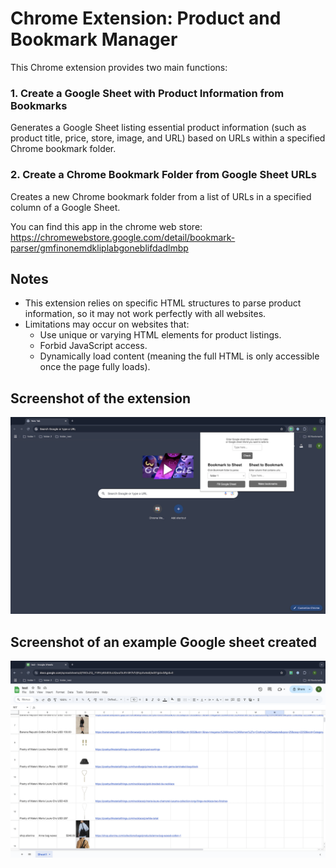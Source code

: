 # Chrome Extension: Product and Bookmark Manager

This Chrome extension provides two main functions:

### 1. Create a Google Sheet with Product Information from Bookmarks

Generates a Google Sheet listing essential product information (such as product title, price, store, image, and URL) based on URLs within a specified Chrome bookmark folder.

### 2. Create a Chrome Bookmark Folder from Google Sheet URLs

Creates a new Chrome bookmark folder from a list of URLs in a specified column of a Google Sheet.

You can find this app in the chrome web store:
https://chromewebstore.google.com/detail/bookmark-parser/gmfinonemdkliplabgoneblifdadlmbp

## Notes

- This extension relies on specific HTML structures to parse product information, so it may not work perfectly with all websites.
- Limitations may occur on websites that:
  - Use unique or varying HTML elements for product listings.
  - Forbid JavaScript access.
  - Dynamically load content (meaning the full HTML is only accessible once the page fully loads).
 
## Screenshot of the extension

![screenshot of the extension](https://github.com/younahjeon/bookmarkstoSheets/blob/main/bookmarktoSheet_screenshot.png)

## Screenshot of an example Google sheet created

![screenshot of the example googlesheet](https://github.com/younahjeon/bookmarkstoSheets/blob/main/bookmarktoSheet_screenshot2.png)

